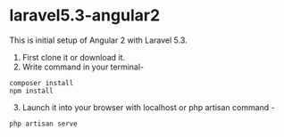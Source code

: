# laravel5.3-angular2
This is initial setup of Angular 2 with Laravel 5.3.
1. First clone it or download it.
2. Write command in your terminal-
```
composer install
npm install
```
3. Launch it into your browser with localhost or php artisan command -
```
php artisan serve
```